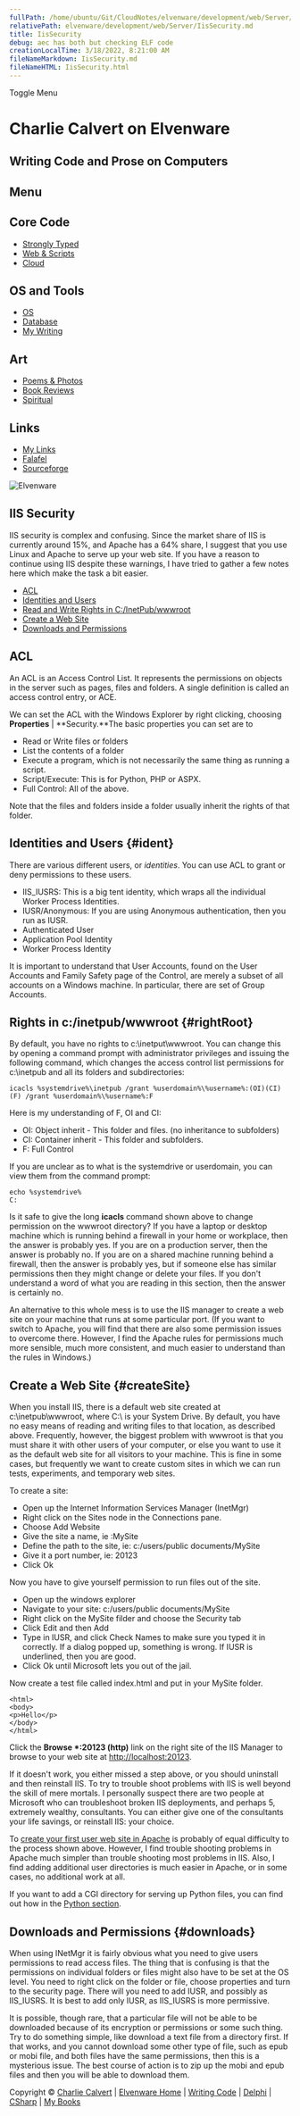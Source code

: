 ```yaml
---
fullPath: /home/ubuntu/Git/CloudNotes/elvenware/development/web/Server/IisSecurity.md
relativePath: elvenware/development/web/Server/IisSecurity.md
title: IisSecurity
debug: aec has both but checking ELF code
creationLocalTime: 3/18/2022, 8:21:00 AM
fileNameMarkdown: IisSecurity.md
fileNameHTML: IisSecurity.html
---
```


<!-- toc -->
<!-- tocstop -->

Toggle Menu

Charlie Calvert on Elvenware
============================

Writing Code and Prose on Computers
-----------------------------------

Menu
----

Core Code
---------

-   [Strongly Typed](../../index.html)
-   [Web & Scripts](../index.html)
-   [Cloud](../../cloud/index.shtml)

OS and Tools
------------

-   [OS](../../../os/index.html)
-   [Database](../../database/index.html)
-   [My Writing](../../../books/index.html)

Art
---

-   [Poems & Photos](../../../Art/index.html)
-   [Book Reviews](../../../books/reading/index.html)
-   [Spiritual](../../../spirit/index.html)

Links
-----

-   [My Links](../../../links.html)
-   [Falafel](http://www.falafel.com/)
-   [Sourceforge](http://sourceforge.net/projects/elvenware/)

![Elvenware](../../../images/elvenwarelogo.png)

IIS Security
------------

IIS security is complex and confusing. Since the market share of IIS is
currently around 15%, and Apache has a 64% share, I suggest that you use
Linux and Apache to serve up your web site. If you have a reason to
continue using IIS despite these warnings, I have tried to gather a few
notes here which make the task a bit easier.

-   [ACL](#acl)
-   [Identities and Users](#ident)
-   [Read and Write Rights in C:/InetPub/wwwroot](#rightRoot)
-   [Create a Web Site](#createSite)
-   [Downloads and Permissions](#downloads)

ACL
---

An ACL is an Access Control List. It represents the permissions on
objects in the server such as pages, files and folders. A single
definition is called an access control entry, or ACE.

We can set the ACL with the Windows Explorer by right clicking, choosing
**Properties** | **Security.**The basic properties you can set are to

-   Read or Write files or folders
-   List the contents of a folder
-   Execute a program, which is not necessarily the same thing as
    running a script.
-   Script/Execute: This is for Python, PHP or ASPX.
-   Full Control: All of the above.

Note that the files and folders inside a folder usually inherit the
rights of that folder.

Identities and Users {#ident}
--------------------

There are various different users, or *identities*. You can use ACL to
grant or deny permissions to these users.

-   IIS\_IUSRS: This is a big tent identity, which wraps all the
    individual Worker Process Identities.
-   IUSR/Anonymous: If you are using Anonymous authentication, then you
    run as IUSR.
-   Authenticated User
-   Application Pool Identity
-   Worker Process Identity

It is important to understand that User Accounts, found on the User
Accounts and Family Safety page of the Control, are merely a subset of
all accounts on a Windows machine. In particular, there are set of Group
Accounts. 

Rights in c:/inetpub/wwwroot {#rightRoot}
----------------------------

By default, you have no rights to c:\\inetput\\wwwroot. You can change
this by opening a command prompt with administrator privileges and
issuing the following command, which changes the access control list
permissions for c:\\inetpub and all its folders and subdirectories:

~~~~ {.code}
icacls %systemdrive%\inetpub /grant %userdomain%\%username%:(OI)(CI)(F) /grant %userdomain%\%username%:F 
~~~~

Here is my understanding of F, OI and CI:

-   OI: Object inherit - This folder and files. (no inheritance to
    subfolders)
-   CI: Container inherit - This folder and subfolders.
-   F: Full Control

If you are unclear as to what is the systemdrive or userdomain, you can
view them from the command prompt:

~~~~ {.code}
echo %systemdrive%
C:
~~~~

Is it safe to give the long **icacls** command shown above to change
permission on the wwwroot directory? If you have a laptop or desktop
machine which is running behind a firewall in your home or workplace,
then the answer is probably yes. If you are on a production server, then
the answer is probably no. If you are on a shared machine running behind
a firewall, then the answer is probably yes, but if someone else has
similar permissions then they might change or delete your files. If you
don't understand a word of what you are reading in this section, then
the answer is certainly no.

An alternative to this whole mess is to use the IIS manager to create a
web site on your machine that runs at some particular port. (If you want
to switch to Apache, you will find that there are also some permission
issues to overcome there. However, I find the Apache rules for
permissions much more sensible, much more consistent, and much easier to
understand than the rules in Windows.)

Create a Web Site {#createSite}
-----------------

When you install IIS, there is a default web site created at
c:\\inetpub\\wwwroot, where C:\\ is your System Drive. By default, you
have no easy means of reading and writing files to that location, as
described above. Frequently, however, the biggest problem with wwwroot
is that you must share it with other users of your computer, or else you
want to use it as the default web site for all visitors to your machine.
This is fine in some cases, but frequently we want to create custom
sites in which we can run tests, experiments, and temporary web sites.

To create a site:

-   Open up the Internet Information Services Manager (InetMgr)
-   Right click on the Sites node in the Connections pane.
-   Choose Add Website
-   Give the site a name, ie :MySite
-   Define the path to the site, ie: c:/users/public documents/MySite
-   Give it a port number, ie: 20123
-   Click Ok

Now you have to give yourself permission to run files out of the site.

-   Open up the windows explorer
-   Navigate to your site: c:/users/public documents/MySite
-   Right click on the MySite filder and choose the Security tab
-   Click Edit and then Add
-   Type in IUSR, and click Check Names to make sure you typed it in
    correctly. If a dialog popped up, something is wrong. If IUSR is
    underlined, then you are good.
-   Click Ok until Microsoft lets you out of the jail.

Now create a test file called index.html and put in your MySite folder.

    <html>
    <body>
    <p>Hello</p>
    </body>
    </html>

Click the **Browse \*:20123 (http)** link on the right site of the IIS
Manager to browse to your web site at <http://localhost:20123>.

If it doesn't work, you either missed a step above, or you should
uninstall and then reinstall IIS. To try to trouble shoot problems with
IIS is well beyond the skill of mere mortals. I personally suspect there
are two people at Microsoft who can troubleshoot broken IIS deployments,
and perhaps 5, extremely wealthy, consultants. You can either give one
of the consultants your life savings, or reinstall IIS: your choice.

To [create your first user web site in
Apache](http://www.elvenware.com/charlie/development/web/Server/Apache.html#configureApache)
is probably of equal difficulty to the process shown above. However, I
find trouble shooting problems in Apache much simpler than trouble
shooting most problems in IIS. Also, I find adding additional user
directories is much easier in Apache, or in some cases, no additional
work at all.

If you want to add a CGI directory for serving up Python files, you can
find out how in the [Python
section](http://www.elvenware.com/charlie/development/web/Python/python_iis.html#cgiAndPython). 

Downloads and Permissions {#downloads}
-------------------------

When using INetMgr it is fairly obvious what you need to give users
permissions to read access files. The thing that is confusing is that
the permissions on individual folders or files might also have to be set
at the OS level. You need to right click on the folder or file, choose
properties and turn to the security page. There will you need to add
IUSR, and possibly as IIS\_IUSRS. It is best to add only IUSR, as
IIS\_IUSRS is more permissive.

It is possible, though rare, that a particular file will not be able to
be downloaded because of its encryption or permissions or some such
thing. Try to do something simple, like download a text file from a
directory first. If that works, and you cannot download some other type
of file, such as epub or mobi file, and both files have the same
permissions, then this is a mysterious issue. The best course of action
is to zip up the mobi and epub files and then you will be able to
download them.

Copyright © [Charlie Calvert](../../../index.html) | [Elvenware
Home](../../../index.html) | [Writing Code](../../index.html) |
[Delphi](../../delphi/index.html) | [CSharp](../../csharp/index.html) |
[My Books](../../../books/index.html)
